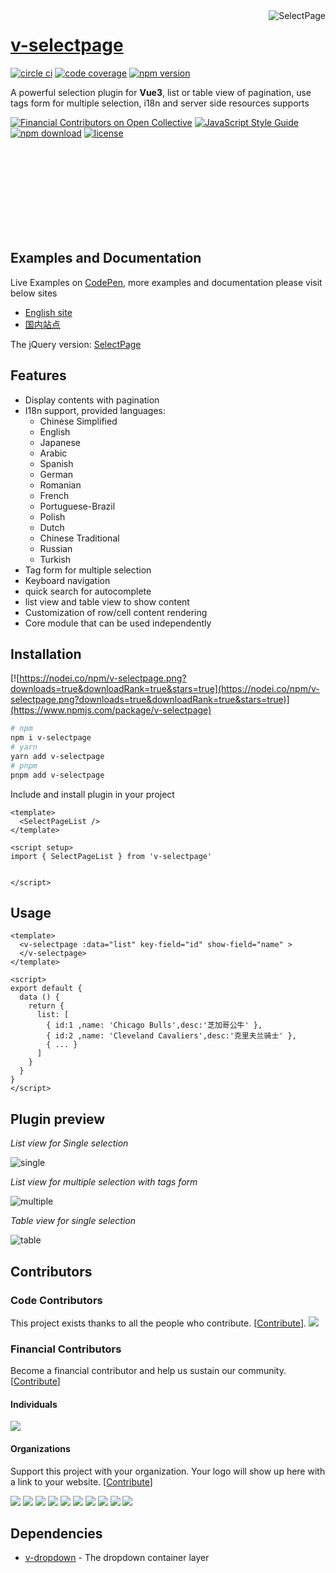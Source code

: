 <a href="https://terryz.github.io/vue/#/selectpage" target="_blank">
  <img src="https://terryz.github.io/image/v-selectpage/v-selectpage-multiple.png" alt="SelectPage" align="right" valign="top" >
</a>

<!--
## Contributors

### Code Contributors

This project exists thanks to all the people who contribute. [[Contribute](CONTRIBUTING.md)].
<a href="https://github.com/TerryZ/v-selectpage/graphs/contributors"><img src="https://opencollective.com/v-selectpage/contributors.svg?width=890&button=false" /></a>

### Financial Contributors

Become a financial contributor and help us sustain our community. [[Contribute](https://opencollective.com/v-selectpage/contribute)]

#### Individuals

<a href="https://opencollective.com/v-selectpage"><img src="https://opencollective.com/v-selectpage/individuals.svg?width=890"></a>

#### Organizations

Support this project with your organization. Your logo will show up here with a link to your website. [[Contribute](https://opencollective.com/v-selectpage/contribute)]

<a href="https://opencollective.com/v-selectpage/organization/0/website"><img src="https://opencollective.com/v-selectpage/organization/0/avatar.svg"></a>
<a href="https://opencollective.com/v-selectpage/organization/1/website"><img src="https://opencollective.com/v-selectpage/organization/1/avatar.svg"></a>
<a href="https://opencollective.com/v-selectpage/organization/2/website"><img src="https://opencollective.com/v-selectpage/organization/2/avatar.svg"></a>
<a href="https://opencollective.com/v-selectpage/organization/3/website"><img src="https://opencollective.com/v-selectpage/organization/3/avatar.svg"></a>
<a href="https://opencollective.com/v-selectpage/organization/4/website"><img src="https://opencollective.com/v-selectpage/organization/4/avatar.svg"></a>
<a href="https://opencollective.com/v-selectpage/organization/5/website"><img src="https://opencollective.com/v-selectpage/organization/5/avatar.svg"></a>
<a href="https://opencollective.com/v-selectpage/organization/6/website"><img src="https://opencollective.com/v-selectpage/organization/6/avatar.svg"></a>
<a href="https://opencollective.com/v-selectpage/organization/7/website"><img src="https://opencollective.com/v-selectpage/organization/7/avatar.svg"></a>
<a href="https://opencollective.com/v-selectpage/organization/8/website"><img src="https://opencollective.com/v-selectpage/organization/8/avatar.svg"></a>
<a href="https://opencollective.com/v-selectpage/organization/9/website"><img src="https://opencollective.com/v-selectpage/organization/9/avatar.svg"></a>

# [v-selectpage](https://terryz.github.io/vue/#/selectpage) &middot; [![Financial Contributors on Open Collective](https://opencollective.com/v-selectpage/all/badge.svg?label=financial+contributors)](https://opencollective.com/v-selectpage) [![circle ci](https://circleci.com/gh/TerryZ/v-selectpage.svg?style=svg)](https://circleci.com/gh/TerryZ/v-selectpage) [![code coverage](https://codecov.io/gh/TerryZ/v-selectpage/branch/master/graph/badge.svg)](https://codecov.io/gh/TerryZ/v-selectpage) [![npm version](https://img.shields.io/npm/v/v-selectpage.svg)](https://www.npmjs.com/package/v-selectpage) [![npm download](https://img.shields.io/npm/dy/v-selectpage.svg)](https://www.npmjs.com/package/v-selectpage) [![license](https://img.shields.io/badge/license-MIT-brightgreen.svg)](https://mit-license.org/) [![language](https://img.shields.io/badge/language-Vue2-brightgreen.svg)](https://www.npmjs.com/package/v-selectpage)
-->

# [v-selectpage](https://terryz.github.io/vue/#/selectpage)

[![circle ci](https://circleci.com/gh/TerryZ/v-selectpage.svg?style=svg)](https://circleci.com/gh/TerryZ/v-selectpage) [![code coverage](https://codecov.io/gh/TerryZ/v-selectpage/branch/master/graph/badge.svg)](https://codecov.io/gh/TerryZ/v-selectpage) [![npm version](https://img.shields.io/npm/v/v-selectpage.svg)](https://www.npmjs.com/package/v-selectpage)

A powerful selection plugin for **Vue3**, list or table view of pagination, use tags form for multiple selection, i18n and server side resources supports

[![Financial Contributors on Open Collective](https://opencollective.com/v-selectpage/all/badge.svg?label=financial+contributors)](https://opencollective.com/v-selectpage)
[![JavaScript Style Guide](https://img.shields.io/badge/code_style-standard-brightgreen.svg)](https://standardjs.com)
[![npm download](https://img.shields.io/npm/dy/v-selectpage.svg)](https://www.npmjs.com/package/v-selectpage)
[![license](https://img.shields.io/badge/license-MIT-brightgreen.svg)](https://mit-license.org/)

<br><br><br><br><br><br><br><br>

## Examples and Documentation

Live Examples on [CodePen](https://codepen.io/terry05/pen/wXNKOK), more examples and documentation please visit below sites

- [English site](https://terryz.github.io/vue/#/selectpage)
- [国内站点](https://terryz.gitee.io/vue/#/selectpage)

The jQuery version: [SelectPage](https://github.com/TerryZ/SelectPage)

## Features

- Display contents with pagination
- I18n support, provided languages:
  - Chinese Simplified
  - English
  - Japanese
  - Arabic
  - Spanish
  - German
  - Romanian
  - French
  - Portuguese-Brazil
  - Polish
  - Dutch
  - Chinese Traditional
  - Russian
  - Turkish
- Tag form for multiple selection
- Keyboard navigation
- quick search for autocomplete
- list view and table view to show content
- Customization of row/cell content rendering
- Core module that can be used independently

## Installation

[![https://nodei.co/npm/v-selectpage.png?downloads=true&downloadRank=true&stars=true](https://nodei.co/npm/v-selectpage.png?downloads=true&downloadRank=true&stars=true)](https://www.npmjs.com/package/v-selectpage)

``` bash
# npm
npm i v-selectpage
# yarn
yarn add v-selectpage
# pnpm
pnpm add v-selectpage
```

Include and install plugin in your project

```vue
<template>
  <SelectPageList />
</template>

<script setup>
import { SelectPageList } from 'v-selectpage'


</script>
```

## Usage

```vue
<template>
  <v-selectpage :data="list" key-field="id" show-field="name" >
  </v-selectpage>
</template>

<script>
export default {
  data () {
    return {
      list: [
        { id:1 ,name: 'Chicago Bulls',desc:'芝加哥公牛' },
        { id:2 ,name: 'Cleveland Cavaliers',desc:'克里夫兰骑士' },
        { ... }
      ]
    }
  }
}
</script>
```

## Plugin preview

*List view for Single selection*

![single](https://terryz.github.io/image/v-selectpage/v-selectpage-single.png)

*List view for multiple selection with tags form*

![multiple](https://terryz.github.io/image/v-selectpage/v-selectpage-multiple.png)

*Table view for single selection*

![table](https://terryz.github.io/image/v-selectpage/v-selectpage-table.png)

## Contributors

### Code Contributors

This project exists thanks to all the people who contribute. [[Contribute](CONTRIBUTING.md)].
<a href="https://github.com/TerryZ/v-selectpage/graphs/contributors"><img src="https://opencollective.com/v-selectpage/contributors.svg?width=890&button=false" /></a>

### Financial Contributors

Become a financial contributor and help us sustain our community. [[Contribute](https://opencollective.com/v-selectpage/contribute)]

#### Individuals

<a href="https://opencollective.com/v-selectpage"><img src="https://opencollective.com/v-selectpage/individuals.svg?width=890"></a>

#### Organizations

Support this project with your organization. Your logo will show up here with a link to your website. [[Contribute](https://opencollective.com/v-selectpage/contribute)]

<a href="https://opencollective.com/v-selectpage/organization/0/website"><img src="https://opencollective.com/v-selectpage/organization/0/avatar.svg"></a>
<a href="https://opencollective.com/v-selectpage/organization/1/website"><img src="https://opencollective.com/v-selectpage/organization/1/avatar.svg"></a>
<a href="https://opencollective.com/v-selectpage/organization/2/website"><img src="https://opencollective.com/v-selectpage/organization/2/avatar.svg"></a>
<a href="https://opencollective.com/v-selectpage/organization/3/website"><img src="https://opencollective.com/v-selectpage/organization/3/avatar.svg"></a>
<a href="https://opencollective.com/v-selectpage/organization/4/website"><img src="https://opencollective.com/v-selectpage/organization/4/avatar.svg"></a>
<a href="https://opencollective.com/v-selectpage/organization/5/website"><img src="https://opencollective.com/v-selectpage/organization/5/avatar.svg"></a>
<a href="https://opencollective.com/v-selectpage/organization/6/website"><img src="https://opencollective.com/v-selectpage/organization/6/avatar.svg"></a>
<a href="https://opencollective.com/v-selectpage/organization/7/website"><img src="https://opencollective.com/v-selectpage/organization/7/avatar.svg"></a>
<a href="https://opencollective.com/v-selectpage/organization/8/website"><img src="https://opencollective.com/v-selectpage/organization/8/avatar.svg"></a>
<a href="https://opencollective.com/v-selectpage/organization/9/website"><img src="https://opencollective.com/v-selectpage/organization/9/avatar.svg"></a>

## Dependencies

- [v-dropdown](https://github.com/TerryZ/v-dropdown) - The dropdown container layer
